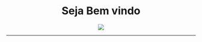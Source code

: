 <h1 align="center">Seja Bem vindo</h1>
<p align="center">
  <a href="https://github.com/wagnerlimanet">
	<img src="https://readme-typing-svg.herokuapp.com?lines=Me+chamo+Renato+SAncho;Sou+Mecatrônico Industrial,+Automação Industrial,+Robótica Industrial+!&center=true&width=780&height=45">
  </a>
</p>

<hr />

<!--
**SanchoGitHub/SanchoGitHub** is a ✨ _special_ ✨ repository because its `README.md` (this file) appears on your GitHub profile.

Here are some ideas to get you started:

- 🔭 I’m currently working on ...
- 🌱 I’m currently learning ...
- 👯 I’m looking to collaborate on ...
- 🤔 I’m looking for help with ...
- 💬 Ask me about ...
- 📫 How to reach me: ...
- 😄 Pronouns: ...
- ⚡ Fun fact: ...
-->
